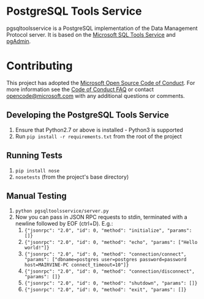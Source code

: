 # PostgreSQL Tools Service
pgsqltoolsservice is a PostgreSQL implementation of the Data Management Protocol server. It is based on the [Microsoft SQL Tools Service](https://github.com/Microsoft/sqltoolsservice) and [pgAdmin](https://www.pgadmin.org).

# Contributing

This project has adopted the [Microsoft Open Source Code of Conduct](https://opensource.microsoft.com/codeofconduct/). For more information see the [Code of Conduct FAQ](https://opensource.microsoft.com/codeofconduct/faq/) or contact [opencode@microsoft.com](mailto:opencode@microsoft.com) with any additional questions or comments.

## Developing the PostgreSQL Tools Service
1. Ensure that Python2.7 or above is installed - Python3 is supported
2. Run `pip install -r requirements.txt` from the root of the project

## Running Tests
1. `pip install nose`
2. `nosetests` (from the project's base directory)

## Manual Testing
1. `python pgsqltoolsservice/server.py`
2. Now you can pass in JSON RPC requests to stdin, terminated with a newline followed by EOF (ctrl+D). E.g.:
    1. `{"jsonrpc": "2.0", "id": 0, "method": "initialize", "params": []}`
    2. `{"jsonrpc": "2.0", "id": 0, "method": "echo", "params": ["Hello world!"]}`
    3. `{"jsonrpc": "2.0", "id": 0, "method": "connection/connect", "params": ["dbname=postgres user=postgres password=password host=MAIRVINE-PC connect_timeout=10"]}`
    4. `{"jsonrpc": "2.0", "id": 0, "method": "connection/disconnect", "params": []}`
    5. `{"jsonrpc": "2.0", "id": 0, "method": "shutdown", "params": []}`
    6. `{"jsonrpc": "2.0", "id": 0, "method": "exit", "params": []}`